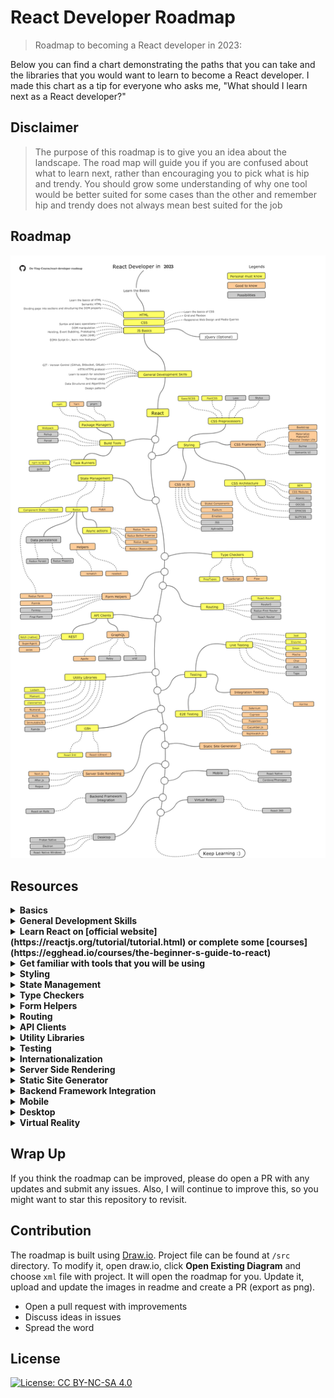 # React Developer Roadmap

> Roadmap to becoming a React developer in 2023:

Below you can find a chart demonstrating the paths that you can take and the libraries that you would want to learn to become a React developer. I made this chart as a tip for everyone who asks me, "What should I learn next as a React developer?"

## Disclaimer

> The purpose of this roadmap is to give you an idea about the landscape. The road map will guide you if you are confused about what to learn next, rather than encouraging you to pick what is hip and trendy. You should grow some understanding of why one tool would be better suited for some cases than the other and remember hip and trendy does not always mean best suited for the job

## Roadmap

![Roadmap](./roadmap.png)

## Resources

<details>
    <summary><b>Basics</b></summary>
    <details>
      <summary><b>HTML</b></summary>
      <ul>
        <li>Learn the basics of HTML</li>
        <li>Make a few pages as an exercise</li>
      </ul>
    </details>
    <details>
      <summary><b>CSS</b></summary>
      <ul>
        <li>Learn the basics of CSS</li>
        <li>Style pages from previous step</li>
        <li>Build a page with grid and flexbox</li>
      </ul>
    </details>
    <details>
        <summary><b>JS Basics</b></summary>
        <ul>
          <li>Get familiar with the syntax</li>
          <li>Learn basic operations on DOM</li>
          <li>Learn mechanisms typical for JS (Hoisting, Event Bubbling, Prototyping)</li>
          <li>Make some AJAX (XHR) calls</li>
          <li>Learn new features (ECMA Script 6+)</li>
          <li>Additionally, get familiar with the jQuery library</li>
        </ul>
      </details>
</details>

<details>
    <summary><b>General Development Skills</b></summary>
    <p>1. Learn GIT, create a few repositories on GitHub, share your code with other people</p>
    <p>2. Know HTTP(S) protocol, request methods (GET, POST, PUT, PATCH, DELETE, OPTIONS)</p>
    <p>3. Don't be afraid of using Google, [Power Searching with Google](http://www.powersearchingwithgoogle.com/)</p>
    <p>4. Get familiar with terminal, configure your shell (bash, zsh, fish)</p>
    <p>Read a few books about algorithms and data structures</p>
    <p>Read a few books about design patterns</p>
</details>

<details>
    <summary><b>Learn React on [official website](https://reactjs.org/tutorial/tutorial.html) or complete some [courses](https://egghead.io/courses/the-beginner-s-guide-to-react)</b></summary>
</details>

<details>
    <summary><b>Get familiar with tools that you will be using</b></summary>
    <details>
      <summary><b>Package Managers</b></summary>
      <ul>
        <li>[npm](https://www.npmjs.com/)</li>
        <li>[yarn](https://yarnpkg.com/lang/en/)</li>
        <li>[pnpm](https://pnpm.js.org/)</li>
      </ul>
    </details>
    <details>
      <summary><b>Task Runners</b></summary>
      <ul>
        <li>[npm scripts](https://docs.npmjs.com/misc/scripts)</li>
        <li>[gulp](https://gulpjs.com/)</li>
      </ul>
    </details>
    <details>
        <summary><b>...s</b></summary>
        <ul>
          <li>[Webpack](https://webpack.js.org/)</li>
          <li>[Rollup](https://rollupjs.org/guide/en)</li>
          <li>[Parcel](https://parceljs.org/)</li>
        </ul>
      </details>
</details>

<details>
    <summary><b>Styling</b></summary>
    <details>
      <summary><b>CSS Preprocessor</b></summary>
      <ul>
        <li>[Sass/CSS](https://sass-lang.com/)</li>
        <li>[PostCSS](https://postcss.org/)</li>
        <li>[Less](http://lesscss.org/)</li>
        <li>[Stylus](http://stylus-lang.com/)</li>
      </ul>
    </details>
    <details>
      <summary><b>CSS Frameworks</b></summary>
      <ul>
        <li>[Bootstrap](https://getbootstrap.com/)</li>
        <li>[Materialize](https://materializecss.com/), [Material UI](https://material-ui.com/), [Material Design Lite](https://getmdl.io/)</li>
        <li>[Bulma](https://bulma.io/)</li>
        <li>[Semantic UI](https://semantic-ui.com/)</li>
      </ul>
    </details>
    <details>
        <summary><b>CSS Architecture</b></summary>
        <ul>
          <li>[BEM](http://getbem.com/)</li>
          <li>[CSS Modules](https://github.com/css-modules/css-modules)</li>
          <li>[Atomic](https://acss.io/)</li>
          <li>[OOCSS](https://github.com/stubbornella/oocss/wiki)</li>
          <li>[SMACSS](https://smacss.com/)</li>
          <li>[SUITCSS](https://suitcss.github.io/)</li>
        </ul>
      </details>
       <details>
        <summary><b>CSS in JS</b></summary>
        <ul>
          <li>[Styled Components](https://www.styled-components.com/)</li>
          <li>[Radium](https://formidable.com/open-source/radium/)</li>
          <li>[Emotion](https://emotion.sh/)</li>
          <li>[JSS](http://cssinjs.org/)</li>
          <li>[Aphrodite](https://github.com/Khan/aphrodite)</li>
        </ul>
      </details>
</details>

<details>
    <summary><b>State Management</b></summary>
    <details>
      <summary>[Component State](https://reactjs.org/docs/faq-state.html)/[Context API](https://reactjs.org/docs/context.html)</summary>
    </details>
    <details>
        <summary><b>[Redux](https://redux.js.org/)</b></summary>
        <details>
            <summary><b>Async actions (Side Effects)</b></summary>
            <ul>
                <li>[Redux Thunk](https://github.com/reduxjs/redux-thunk)</li>
                <li>[Redux Better Promise](https://github.com/Lukasz-pluszczewski/redux-better-promise)</li>
                <li>[Redux Saga](https://redux-saga.js.org/)</li>
                <li>[Redux Observable](https://redux-observable.js.org)</li>
            </ul>
        </details>
        <details>
            <summary><b>Helpers</b></summary>
            <ul>
                <li>[Rematch](https://rematch.gitbooks.io/rematch/)</li>
                <li>[Reselect](https://github.com/reduxjs/reselect)</li>
            </ul>
        </details>
        <details>
            <summary><b>Data persistence</b></summary>
            <ul>
                <li>[Redux Persist](https://github.com/rt2zz/redux-persist)</li>
                <li>[Redux Phoenix](https://github.com/adam-golab/redux-phoenix)</li>
            </ul>
        </details>
         <details>
            <summary><b>[Redux Form](https://redux-form.com)</b></summary>
        </details>
    </details>
    <details>
        <summary><b>[MobX](https://mobx.js.org/)</b></summary>
      </details>
</details>

<details>
    <summary><b>Type Checkers</b></summary>
    <p>[PropTypes](https://reactjs.org/docs/typechecking-with-proptypes.html)</p>
    <p>[TypeScript](https://www.typescriptlang.org/)</p>
    <p>[Flow](https://flow.org/en/)</p>
</details>

<details>
    <summary><b>Form Helpers</b></summary>
    <p>[Redux Form](https://redux-form.com)</p>
    <p>[Formik](https://github.com/jaredpalmer/formik)</p>
    <p>[Formsy](https://github.com/formsy/formsy-react)</p>
    <p>[Final Form](https://github.com/final-form/final-form)</p>
</details>

<details>
    <summary><b>Routing</b></summary>
    <p>[React-Router](https://reacttraining.com/react-router/)</p>
    <p>[Router5](https://router5.js.org/)</p>
    <p>[Redux-First Router](https://github.com/faceyspacey/redux-first-router)</p>
    <p>[Reach Router](https://reach.tech/router/)</p>
</details>

<details>
    <summary><b>API Clients</b></summary>
    <details>
      <summary><b>REST</b></summary>
      <ul>
        <li>[Fetch](https://developer.mozilla.org/en-US/docs/Web/API/Fetch_API)</li>
        <li>[SuperAgent](https://visionmedia.github.io/superagent/)</li>
        <li>[axios](https://github.com/axios/axios)</li>
      </ul>
    </details>
    <details>
      <summary><b>GraphQL</b></summary>
      <ul>
        <li>[Apollo](https://www.apollographql.com/docs/react/)</li>
        <li>[Relay](https://facebook.github.io/relay/)</li>
        <li>[urql](https://github.com/FormidableLabs/urql)</li>
      </ul>
    </details>
</details>

<details>
    <summary><b>Utility Libraries</b></summary>
    <p>[Lodash](https://lodash.com/)</p>
    <p>[Moment](https://momentjs.com/)</p>
    <p>[classnames](https://github.com/JedWatson/classnames)</p>
    <p>[Numeral](http://numeraljs.com/)</p>
    <p>[RxJS](http://reactivex.io/)</p>
    <p>[ImmutableJS](https://facebook.github.io/immutable-js/)</p>
    <p>[Ramda](https://ramdajs.com/)</p>
</details>

<details>
    <summary><b>Testing</b></summary>
    <details>
      <summary><b>Unit Testing</b></summary>
      <ul>
        <li>[Jest](https://facebook.github.io/jest/)</li>
        <li>[Enzyme](http://airbnb.io/enzyme/)</li>
        <li>[Sinon](http://sinonjs.org/)</li>
        <li>[Mocha](https://mochajs.org/)</li>
        <li>[Chai](http://www.chaijs.com/)</li>
        <li>[AVA](https://github.com/avajs/ava)</li>
        <li>[Tape](https://github.com/substack/tape)</li>
      </ul>
    </details>
    <details>
      <summary><b>End to End Testing</b></summary>
      <ul>
        <li>[Selenium](https://www.seleniumhq.org/), [Webdriver](http://webdriver.io/)</li>
        <li>[Cypress](https://cypress.io/)</li>
        <li>[Puppeteer](https://pptr.dev/)</li>
        <li>[Cucumber.js](https://github.com/cucumber/cucumber-js)</li>
        <li>[Nightwatch.js](http://nightwatchjs.org/)</li>
      </ul>
    </details>
    <details>
      <summary><b>Integration Testing</b></summary>
    </details>
</details>

<details>
    <summary><b>Internationalization</b></summary>
    <p>[React Intl](https://github.com/yahoo/react-intl)</p>
    <p>[React i18next](https://react.i18next.com/)</p>
</details>

<details>
    <summary><b>Server Side Rendering</b></summary>
    <p>[Next.js](https://nextjs.org/)</p>
    <p>[After.js](https://github.com/jaredpalmer/after.js)</p>
    <p>[Rogue](https://github.com/alidcastano/rogue.js)</p>
</details>

<details>
    <summary><b>Static Site Generator</b></summary>
    <p>[Gatsby](https://www.gatsbyjs.org/)</p>
</details>

<details>
    <summary><b>Backend Framework Integration</b></summary>
    <p>[React on Rails](https://shakacode.gitbooks.io/react-on-rails/content/)</p>
</details>

<details>
    <summary><b>Mobile</b></summary>
    <p>[React Native](https://facebook.github.io/react-native/)</p>
    <p>[Cordova](https://cordova.apache.org/)/[Phonegap](https://phonegap.com/)</p>
</details>

<details>
    <summary><b>Desktop</b></summary>
    <p>[Proton Native](https://proton-native.js.org/)</p>
    <p>[Electron](https://electronjs.org/)</p>
    <p>[React Native Windows](https://github.com/Microsoft/react-native-windows)</p>
</details>

<details>
    <summary><b>Virtual Reality</b></summary>
    <p>[React 360](https://facebook.github.io/react-360/)</p>
</details>

## Wrap Up

If you think the roadmap can be improved, please do open a PR with any updates and submit any issues. Also, I will continue to improve this, so you might want to star this repository to revisit.

## Contribution

The roadmap is built using [Draw.io](https://www.draw.io/). Project file can be found at `/src` directory. To modify it, open draw.io, click **Open Existing Diagram** and choose `xml` file with project. It will open the roadmap for you. Update it, upload and update the images in readme and create a PR (export as png).

- Open a pull request with improvements
- Discuss ideas in issues
- Spread the word

## License

[![License: CC BY-NC-SA 4.0](https://img.shields.io/badge/License-CC%20BY--NC--SA%204.0-lightgrey.svg)](https://creativecommons.org/licenses/by-nc-sa/4.0/)

